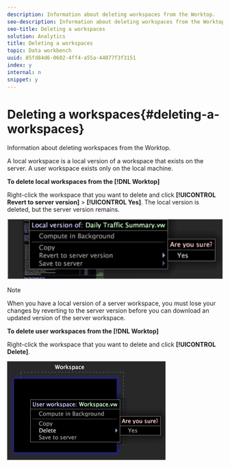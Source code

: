 ```yaml
---
description: Information about deleting workspaces from the Worktop.
seo-description: Information about deleting workspaces from the Worktop.
seo-title: Deleting a workspaces
solution: Analytics
title: Deleting a workspaces
topic: Data workbench
uuid: 85fd84d6-0602-4ff4-a55a-44077f3f3151
index: y
internal: n
snippet: y
---
```


# Deleting a workspaces{#deleting-a-workspaces}

Information about deleting workspaces from the Worktop.

A local workspace is a local version of a workspace that exists on the server. A user workspace exists only on the local machine.

**To delete local workspaces from the [!DNL Worktop]**

Right-click the workspace that you want to delete and click **[!UICONTROL Revert to server version]** > **[!UICONTROL Yes]**. The local version is deleted, but the server version remains.

![](assets/client-del.png)

>[!NOTE]
>
>When you have a local version of a server workspace, you must lose your changes by reverting to the server version before you can download an updated version of the server workspace.

**To delete user workspaces from the [!DNL Worktop]**

Right-click the workspace that you want to delete and click **[!UICONTROL Delete]**.

![](assets/mnu_workspaceManager_Deletewksp.png)

